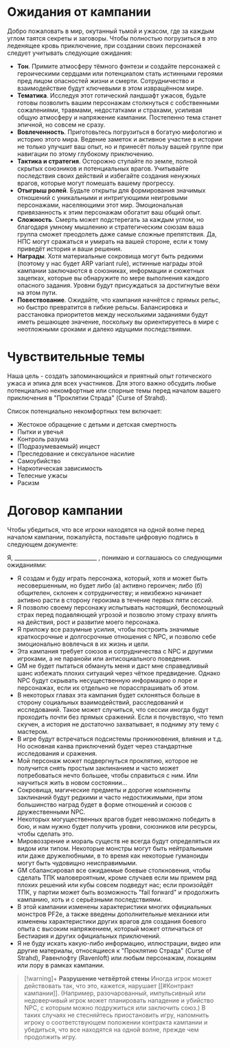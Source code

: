 # Ожидания от кампании

Добро пожаловать в мир, окутанный тьмой и ужасом, где за каждым углом таятся секреты и заговоры. Чтобы полностью погрузиться в это леденящее кровь приключение, при создании своих персонажей следует учитывать следующие ожидания:

- **Тон**. Примите атмосферу тёмного фэнтези и создайте персонажей с героическими сердцами или потенциалом стать истинными героями пред лицом опасностей жизни и смерти. Сотрудничество и взаимодействие будут ключевыми в этом извращённом мире.
- **Тематика**. Исследуя этот готический ландшафт ужасов, будьте готовы позволить вашим персонажам столкнуться с собственными сожалениями, травмами, недостатками и страхами, усиливая общую атмосферу и напряжение кампании. Постепенно тема станет эпичной, но совсем не сразу.
- **Вовлеченность**. Приготовьтесь погрузиться в богатую мифологию и историю этого мира. Ведение заметок и активное участие в истории не только улучшит ваш опыт, но и принесёт пользу вашей группе при навигации по этому глубокому приключению.
- **Тактика и стратегия**. Осторожно ступайте по земле, полной скрытых союзников и потенциальных врагов. Учитывайте последствия своих действий и избегайте создания ненужных врагов, которые могут помешать вашему прогрессу.
- **Отыгрыш ролей**. Будьте открыты для формирования значимых отношений с уникальными и интригующими неигровыми персонажами, населяющими этот мир. Эмоциональная привязанность к этим персонажам обогатит ваш общий опыт.
- **Сложность**. Смерть может подстерегать за каждым углом, но благодаря умному мышлению и стратегическим союзам ваша группа сможет преодолеть даже самые сложные препятствия. Да, НПС могут сражаться и умирать на вашей стороне, если к тому приведёт история и ваши решения.
- **Награды**. Хотя материальные сокровища могут быть редкими (поэтому у нас будет ARP variant rule), истинные награды этой кампании заключаются в союзниках, информации и сюжетных зацепках, которые вы обнаружите по мере выполнения каждого опасного задания. Уровни будут присуждаться за достигнутые вехи на этом пути.
- **Повествование**. Ожидайте, что кампания начнётся с прямых рельс, но быстро превратится в гибкие рельсы. Балансировка и расстановка приоритетов между несколькими заданиями будут иметь решающее значение, поскольку вы ориентируетесь в мире с неотложными сроками и далеко идущими последствиями.

# Чувствительные темы

Наша цель - создать запоминающийся и приятный опыт готического ужаса и эпика для всех участников. Для этого важно обсудить любые потенциально некомфортные или спорные темы перед началом вашего приключения в "Проклятии Страда" (Curse of Strahd). 

Список потенциально некомфортных тем включает:
- Жестокое обращение с детьми и детская смертность
- Пытки и увечья
- Контроль разума
- (Подразумеваемый) инцест
- Преследование и сексуальное насилие
- Самоубийство
- Наркотическая зависимость
- Телесные ужасы
- Расизм

# Договор кампании

Чтобы убедиться, что все игроки находятся на одной волне перед началом кампании, пожалуйста, поставьте цифровую подпись в следующем документе:

<div class="description">
    <p>Я, ______________________________ , понимаю и соглашаюсь со следующими ожиданиями:</p>
    <ul>
        <li>Я создам и буду играть персонажа, который, хотя и может быть несовершенным, но будет либо (а) активно героичен; либо (б) общителен, склонен к сотрудничеству; и неизбежно начинает активно расти в сторону героизма в течение первых пяти сессий.</li>
        <li>Я позволю своему персонажу испытывать настоящий, беспомощный страх перед подавляющей угрозой и позволю этому страху влиять на действия, рост и развитие моего персонажа.</li>
        <li>Я приложу все разумные усилия, чтобы построить значимые краткосрочные и долгосрочные отношения с NPC, и позволю себе эмоционально вовлечься в их жизнь и цели.</li>
        <li>Эта кампания требует союзов и сотрудничества с NPC и другими игроками, а не паранойи или антисоциального поведения.</li>
        <li>GM не будет пытаться обмануть меня и даст мне справедливый шанс избежать плохих ситуаций через чёткое предвидение. Однако NPC будут скрывать несущественную информацию о лоре и персонажах, если их отдельно не порасспрашивать об этом.</li>
        <li>В некоторых главах эта кампания будет склоняться больше в сторону социальных взаимодействий, расследований и исследований. Такое может случиться, что сессии иногда будут проходить почти без прямых сражений. Если я почувствую, что темп скучен, а история не достаточно захватывает, я подниму эту тему с мастером.</li>
        <li>В игре будут встречаться подсистемы проникновения, влияния и т.д. Но основная канва приключений будет через стандартные исследования и сражения.</li>
        <li>Мой персонаж может подвергнуться проклятию, которое не получится снять простым заклинанием и часто может потребоваться нечто большее, чтобы справиться с ним. Или научиться жить в новом состоянии…</li>
        <li>Сокровища, магические предметы и дорогие компоненты заклинаний будут редкими и часто недостижимыми, при этом большинство наград будет в форме отношений и союзов с дружественными NPC.</li>
        <li>Некоторых могущественных врагов будет невозможно победить в бою, и нам нужно будет получить уровни, союзников или ресурсы, чтобы сделать это.</li>
        <li>Мировоззрение и мораль существ не всегда будут определяться их видом или типом. Некоторые монстры могут быть нейтральными или даже дружелюбными, в то время как некоторые гуманоиды могут быть чудовищно неисправимыми.</li>
        <li>GM сбалансировал все ожидаемые боевые столкновения, чтобы сделать ТПК маловероятным, кроме случаев если мы примем ряд плохих решений или кубы совсем подведут нас; если произойдёт ТПК, у партии может быть возможность "fail forward" и продолжить кампанию, хоть и с серьёзными последствиями.</li>
        <li>В этой кампании изменены характеристики многих официальных монстров PF2e, а также введены дополнительные механики или изменены характеристики других врагов для создания боевого опыта с высоким напряжением, который может отличаться от Бестиария и других официальных приключений.</li>
        <li>Я не буду искать какую-либо информацию, иллюстрации, видео или другие материалы, относящиеся к "Проклятию Страда" (Curse of Strahd), Равенлофту (Ravenloft) или любым персонажам, локациям или лору в рамках кампании.</li>
    </ul>
</div>


> [!warning]+ **Разрушение четвёртой стены**
> Иногда игрок может действовать так, что это, кажется, нарушает [[#Контракт кампании]]. (Например, разочарованный, импульсивный или недоверчивый игрок может планировать нападение и убийство NPC, с которым можно подружиться или заключить союз.) В таких случаях не стесняйтесь приостановить игру, напомнить игроку о соответствующем положении контракта кампании и убедиться, что все находятся на одной волне, прежде чем продолжить игру.